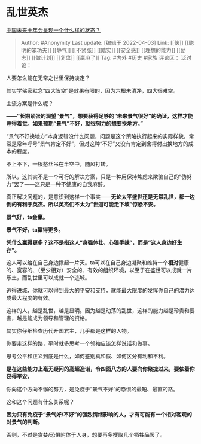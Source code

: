 # 乱世英杰
[中国未来十年会呈现一个什么样的状态？](https://www.zhihu.com/question/325446000/answer/2421688372)

> Author: #Anonymity
> Last update: [编辑于 2022-04-03]
> Link: [[侠]] [[聪明的笨功夫]] [[静气]] [[不紧张]] [[踏实]] [[安全感]] [[理想的能力]] [[励志]] [[做计划]] [[复盘]] [[赢麻了]]
> Tag: #内外 #历史 #家族
> 评论区：
> 泛讨论：

人要怎么能在无常之世里保持淡定？

其实学佛家默念“四大皆空”是效果有限的，因为六根未清净，四大很难空。

主流方案是什么呢？

**——“长期紧张的观望“景气”，想要获得足够的“未来景气很好”的确证，这样才能睡得着觉。如果预期“景气”不好，就很努力的想要换地方。”**

“景气不好换地方“本身逻辑没什么问题，问题是这个策略执行起来的实际样貌，常常是常年呼号“景气肯定不好”，但对这种“不好”又没有肯定到舍得付出换地方的成本的程度。

不上不下，一根愁丝吊在半空中，随风打转。

所以，这其实不是一个可行的解决方案，只是一种用保持焦虑来欺骗自己的“伪努力”罢了——这只是一种不健康的自我麻醉。

真正解决问题的，是意识到这样一个事实——**无论太平盛世还是无常乱世，都一边倒的有利于英杰。所以英杰们不太为“世道可能走下坡”惊恐不安。**

**景气好，ta会赢。**

**景气不好，ta赢得更多。**

**凭什么赢得更多？这不是指这人“身强体壮、心狠手辣”，而是“这人身边好生存”。**

这人可以给在自己身边撑起一片天。ta可以在自己身边凝聚和维持一个**相对**健康的、宽容的、（至少相对）安全的、有效的组织环境，以至于在盛世可以成就一片乐土，而乱世里可以成就一个逃城。

逃得进城，你就可以得到最大的平安和支持，就能最大限度的发挥你自己的潜力达成最大程度的有效。

这样的人，越是乱世，越是显明。因为越是动荡的乱世，这样的能力越是珍贵和要害，越是能成为领导和管理的资格。

其实你仔细检查历代开国君主，几乎都是这样的人物。

你要走这样的路，平时就多思考一个领袖应该怎样说话和做事。

思考公平和正义到底是什么，如何鉴别真和假、如何区分有利和不利。

**是在这些能力上毫无疑问的高超造诣，令四面八方的人要向你聚拢过来，要依着你获得平安。**

你向这个方向不懈的努力，是免疫于“景气不好”的恐惧的最短、最直的路。

这和这个问题有什么关系呢？

**因为只有免疫于“景气好/不好”的强烈情绪影响的人，才有可能有一个相对客观的对景气的判断。**

否则，不过是贪婪/恐惧附体于人身，想要再多攫取几个牺牲品罢了。
